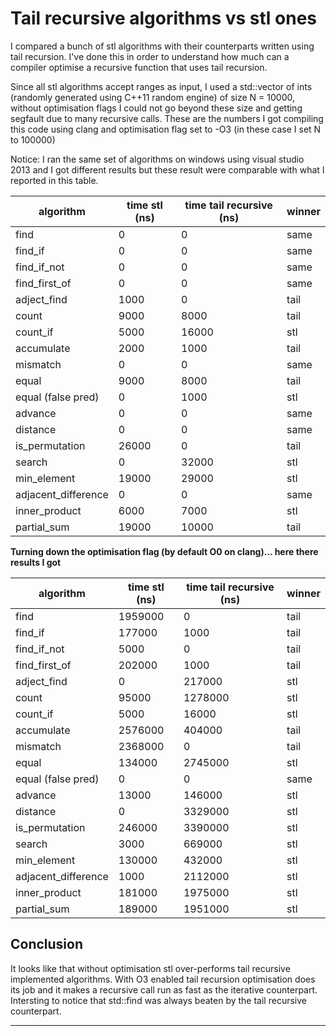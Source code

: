 Tail recursive algorithms vs stl ones 
===================


I compared a bunch of stl algorithms with their counterparts written using tail recursion. I've done this in order to understand how much can a compiler optimise a recursive function that uses tail recursion.

Since all stl algorithms accept ranges as input, I used a std::vector of ints (randomly generated using C++11 random engine) of size N = 10000, without optimisation flags I could not go beyond these size and getting segfault due to many recursive calls. 
These are  the numbers I got compiling this code using clang and optimisation flag set to -O3 (in these case I set N to 100000)

Notice: I ran the same set of algorithms on windows using visual studio 2013 and I got different results but these result were comparable with what I reported in this table. 

| algorithm      | time stl (ns) | time tail recursive (ns) | winner
| ------------- |-------------| -----| --- 
 find           |    0         |    0  |   same 
 find_if        |    0         |    0  |   same 
 find_if_not    |    0         |    0  |   same 
 find_first_of  |    0         |    0  |   same 
 adject_find    |    1000      |    0  |   tail  
 count          |    9000      |    8000 | tail 
 count_if       |    5000      |    16000 | stl  
 accumulate     |    2000      |    1000 |  tail 
 mismatch       |    0         |       0 |  same 
 equal          |    9000      |     8000 | tail 
 equal (false pred)|    0      |     1000 | stl 
 advance        |    0         |        0 | same 
 distance       |    0         |        0 | same  
 is_permutation |    26000     |        0 | tail 
 search         |    0         |    32000 | stl
 min_element    |   19000      | 29000    | stl 
 adjacent_difference | 0       | 0        | same 
 inner_product | 6000 | 7000 | stl
 partial_sum | 19000 | 10000| tail 

**Turning down the optimisation flag (by default O0 on clang)... here there results I got**

 algorithm      | time stl (ns) | time tail recursive (ns) | winner
 ------------- |-------------| -----| --- 
 find           |    1959000         |    0  |   tail 
 find_if        |    177000        |    1000  |   tail 
 find_if_not    |    5000         |    0  |   tail 
 find_first_of  |    202000         |    1000  |   tail 
 adject_find    |    0      |    217000  |   stl 
 count          |    95000      |    1278000 | stl 
 count_if       |    5000      |    16000 | stl  
 accumulate     |    2576000      |    404000 |  tail 
 mismatch       |    2368000         |       0 |  tail
 equal          |    134000      |     2745000 | stl 
 equal (false pred)|    0      |     0 | same 
 advance        |    13000        |     146000 | stl 
 distance       |    0         |        3329000 | stl  
 is_permutation |    246000     |        3390000 | stl 
 search         |    3000        |    669000 | stl
 min_element    |   130000      | 432000    | stl 
 adjacent_difference | 1000       | 2112000        | stl
 inner_product |181000 | 1975000 | stl
 partial_sum | 189000 | 1951000| stl 


Conclusion
-------------

It looks like that without optimisation stl over-performs tail recursive implemented algorithms. With O3 enabled tail recursion optimisation does its job and it makes a recursive call run as fast as the iterative counterpart.
Intersting to notice that std::find was always beaten by the tail recursive counterpart.





----------


